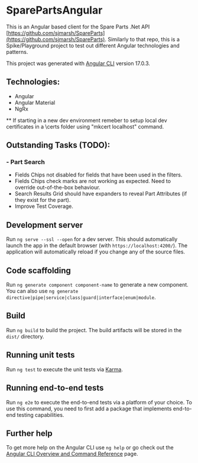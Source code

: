 # SparePartsAngular
This is an Angular based client for the Spare Parts .Net API [https://github.com/sjmarsh/SpareParts](https://github.com/sjmarsh/SpareParts).  Similarly to that repo, this is a Spike/Playground project to test out different Angular technologies and patterns.

This project was generated with [Angular CLI](https://github.com/angular/angular-cli) version 17.0.3.

## Technologies:
- Angular
- Angular Material
- NgRx

** If starting in a new dev environment remeber to setup local dev certificates in a \certs folder using "mkcert localhost" command.

## Outstanding Tasks (TODO):
###  - Part Search
 - Fields Chips not disabled for fields that have been used in the filters.  
 - Fields Chips check marks are not working as expected.  Need to override out-of-the-box behaviour.
 - Search Results Grid should have expanders to reveal Part Attributes (if they exist for the part).
 - Improve Test Coverage.


## Development server

Run `ng serve --ssl --open` for a dev server.  This should automatically launch the app in the default browser (with `https://localhost:4200/`). The application will automatically reload if you change any of the source files.


## Code scaffolding

Run `ng generate component component-name` to generate a new component. You can also use `ng generate directive|pipe|service|class|guard|interface|enum|module`.

## Build

Run `ng build` to build the project. The build artifacts will be stored in the `dist/` directory.

## Running unit tests

Run `ng test` to execute the unit tests via [Karma](https://karma-runner.github.io).

## Running end-to-end tests

Run `ng e2e` to execute the end-to-end tests via a platform of your choice. To use this command, you need to first add a package that implements end-to-end testing capabilities.

## Further help

To get more help on the Angular CLI use `ng help` or go check out the [Angular CLI Overview and Command Reference](https://angular.io/cli) page.
